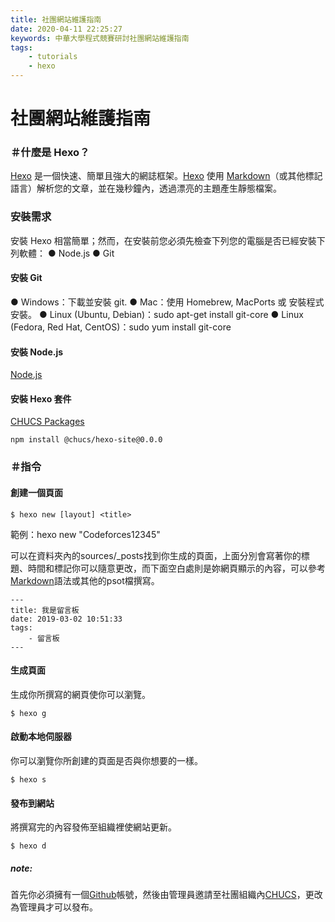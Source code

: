 ```yaml
---
title: 社團網站維護指南
date: 2020-04-11 22:25:27
keywords: 中華大學程式競賽研討社團網站維護指南
tags:
    - tutorials
    - hexo
---
```

# 社團網站維護指南
### ＃什麼是 Hexo？
[Hexo](https://hexo.io/) 是一個快速、簡單且強大的網誌框架。[Hexo](https://hexo.io/) 使用 [Markdown](https://chucs.github.io/Markdown/4)（或其他標記語言）解析您的文章，並在幾秒鐘內，透過漂亮的主題產生靜態檔案。
<!-- more -->
### 安裝需求
安裝 Hexo 相當簡單；然而，在安裝前您必須先檢查下列您的電腦是否已經安裝下列軟體：
● Node.js
● Git

#### 安裝 Git
● Windows：下載並安裝 git.
● Mac：使用 Homebrew, MacPorts 或 安裝程式 安裝。
● Linux (Ubuntu, Debian)：sudo apt-get install git-core
● Linux (Fedora, Red Hat, CentOS)：sudo yum install git-core

#### 安裝 Node.js
[Node.js](https://nodejs.org/en/)

#### 安裝 Hexo 套件
[CHUCS Packages](https://github.com/CHUCS/CHUsource/packages/180164)
```
npm install @chucs/hexo-site@0.0.0
```

### ＃指令

#### 創建一個頁面
```
$ hexo new [layout] <title>
```
範例：hexo new "Codeforces12345"

可以在資料夾內的sources/_posts找到你生成的頁面，上面分別會寫著你的標題、時間和標記你可以隨意更改，而下面空白處則是妳網頁顯示的內容，可以參考[Markdown](https://chucs.github.io/Markdown/4)語法或其他的psot檔撰寫。
```
---
title: 我是留言板
date: 2019-03-02 10:51:33
tags:
    - 留言板
---
```

#### 生成頁面
生成你所撰寫的網頁使你可以瀏覽。
```
$ hexo g
```

#### 啟動本地伺服器
你可以瀏覽你所創建的頁面是否與你想要的一樣。
```
$ hexo s
```

#### 發布到網站
將撰寫完的內容發佈至組織裡使網站更新。
```
$ hexo d
```

##### note:
首先你必須擁有一個[Github](https://github.com/)帳號，然後由管理員邀請至社團組織內[CHUCS](https://github.com/CHUCS)，更改為管理員才可以發布。